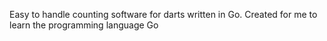 Easy to handle counting software for darts written in Go. Created for me to learn the programming language Go
